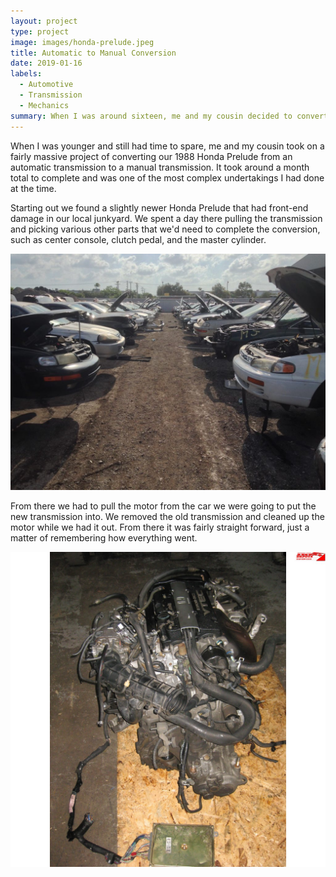 ```yaml
---
layout: project
type: project
image: images/honda-prelude.jpeg
title: Automatic to Manual Conversion
date: 2019-01-16
labels:
  - Automotive
  - Transmission
  - Mechanics
summary: When I was around sixteen, me and my cousin decided to convert our car from automatic to manual.
---
```


When I was younger and still had time to spare, me and my cousin took on a fairly massive project of converting our 1988 Honda Prelude from an automatic transmission to a manual transmission. It took around a month total to complete and was one of the most complex undertakings I had done at the time.

Starting out we found a slightly newer Honda Prelude that had front-end damage in our local junkyard. We spent a day there pulling the transmission and picking various other parts that we'd need to complete the conversion, such as center console, clutch pedal, and the master cylinder.

<img class="ui medium center floated rounded image" src="../images/junk-yard.jpg">

From there we had to pull the motor from the car we were going to put the new transmission into. We removed the old transmission and cleaned up the motor while we had it out. From there it was fairly straight forward, just a matter of remembering how everything went. 

<img class="ui medium center floated rounded image" src="../images/motor-transmission.jpg">



